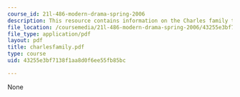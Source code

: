 ```yaml
---
course_id: 21l-486-modern-drama-spring-2006
description: This resource contains information on the Charles family tree.
file_location: /coursemedia/21l-486-modern-drama-spring-2006/43255e3bf7138f1aa8d0f6ee55fb85bc_charlesfamily.pdf
file_type: application/pdf
layout: pdf
title: charlesfamily.pdf
type: course
uid: 43255e3bf7138f1aa8d0f6ee55fb85bc

---
```

None